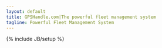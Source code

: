 ```yaml
---
layout: default
title: GPSHandle.com|The powerful fleet management system
tagline: Powerful Fleet Management System
---
```

{% include JB/setup %}

